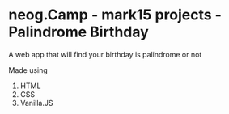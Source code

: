 <h1> neog.Camp - mark15 projects - Palindrome Birthday </h1>

A web app that will find your birthday is palindrome or not

Made using
1. HTML
2. CSS
3. Vanilla.JS

